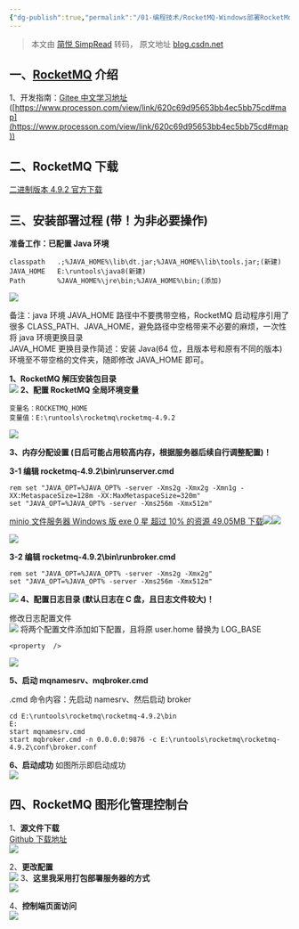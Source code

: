 ```yaml
---
{"dg-publish":true,"permalink":"/01-编程技术/RocketMQ-Windows部署RocketMq/","dgPassFrontmatter":true,"updated":"2023-11-09T17:11:34.000+08:00"}
---
```


> 本文由 [简悦 SimpRead](http://ksria.com/simpread/) 转码， 原文地址 [blog.csdn.net](https://blog.csdn.net/qq_45872465/article/details/122961677?spm=1001.2014.3001.5502)



## 一、[RocketMQ](https://so.csdn.net/so/search?q=RocketMQ&spm=1001.2101.3001.7020) 介绍

1、开发指南：[Gitee 中文学习地址](https://gitee.com/apache/rocketmq/tree/master/docs/cn#/apache/rocketmq/blob/master/docs/cn/best_practice.md) ([https://www.processon.com/view/link/620c69d95653bb4ec5bb75cd#map](https://www.processon.com/view/link/620c69d95653bb4ec5bb75cd#map))


## 二、RocketMQ 下载

[二进制版本 4.9.2 官方下载](https://www.apache.org/dyn/closer.cgi?path=rocketmq/4.9.2/rocketmq-all-4.9.2-bin-release.zip)


## 三、安装部署过程 (带！为非必要操作)

**准备工作：已配置 Java 环境**

```
classpath	.;%JAVA_HOME%\lib\dt.jar;%JAVA_HOME%\lib\tools.jar;(新建)
JAVA_HOME	E:\runtools\java8(新建)
Path		%JAVA_HOME%\jre\bin;%JAVA_HOME%\bin;(添加)
```

![](https://img-blog.csdnimg.cn/f8e215d0421b4bf180eed95054c5365f.png?x-oss-process=image/watermark,type_d3F5LXplbmhlaQ,shadow_50,text_Q1NETiBA5a2m5LiN5Lya55qE5bCP5YWt5a2Q,size_11,color_FFFFFF,t_70,g_se,x_16#crop=0&crop=0&crop=1&crop=1&id=PBCrt&originHeight=531&originWidth=455&originalType=binary&ratio=1&rotation=0&showTitle=false&status=done&style=none&title=)

备注：java 环境 JAVA_HOME 路径中不要携带空格，RocketMQ 启动程序引用了很多 CLASS_PATH、JAVA_HOME，避免路径中空格带来不必要的麻烦，一次性将 java 环境更换目录<br />JAVA_HOME 更换目录作简述：安装 Java(64 位，且版本号和原有不同的版本) 环境至不带空格的文件夹，随即修改 JAVA_HOME 即可。

**1、RocketMQ 解压安装包目录**  
![](https://img-blog.csdnimg.cn/5a97042affa84fd09561864b9827d120.png?x-oss-process=image/watermark,type_d3F5LXplbmhlaQ,shadow_50,text_Q1NETiBA5a2m5LiN5Lya55qE5bCP5YWt5a2Q,size_14,color_FFFFFF,t_70,g_se,x_16#crop=0&crop=0&crop=1&crop=1&id=d9Byr&originHeight=294&originWidth=576&originalType=binary&ratio=1&rotation=0&showTitle=false&status=done&style=none&title=)
**2、配置 RocketMQ 全局环境变量**

```
变量名：ROCKETMQ_HOME
变量值：E:\runtools\rocketmq\rocketmq-4.9.2
```

![](https://img-blog.csdnimg.cn/5ca4908c571944abb1fb974ed88f9a99.png?x-oss-process=image/watermark,type_d3F5LXplbmhlaQ,shadow_50,text_Q1NETiBA5a2m5LiN5Lya55qE5bCP5YWt5a2Q,size_20,color_FFFFFF,t_70,g_se,x_16#crop=0&crop=0&crop=1&crop=1&id=U8kdY&originHeight=671&originWidth=1380&originalType=binary&ratio=1&rotation=0&showTitle=false&status=done&style=none&title=)

**3、内存分配设置 (日后可能占用较高内存，根据服务器后续自行调整配置)！**

**3-1 编辑 rocketmq-4.9.2\bin\runserver.cmd**

```
rem set "JAVA_OPT=%JAVA_OPT% -server -Xms2g -Xmx2g -Xmn1g -XX:MetaspaceSize=128m -XX:MaxMetaspaceSize=320m"
set "JAVA_OPT=%JAVA_OPT% -server -Xms256m -Xmx512m"
```

[minio 文件服务器 Windows 版 exe  0 星 超过 10% 的资源 49.05MB  下载](https://download.csdn.net/download/kaka_qwerty/12832725)![](https://csdnimg.cn/release/blogv2/dist/components/img/star.png#crop=0&crop=0&crop=1&crop=1&id=XDoLY&originHeight=26&originWidth=26&originalType=binary&ratio=1&rotation=0&showTitle=false&status=done&style=none&title=)![](https://csdnimg.cn/release/blogv2/dist/components/img/arrowDownWhite.png#crop=0&crop=0&crop=1&crop=1&id=fijTi&originHeight=32&originWidth=32&originalType=binary&ratio=1&rotation=0&showTitle=false&status=done&style=none&title=)

![](https://img-blog.csdnimg.cn/3684935a3c3943cb85106db2f92d0f87.png?x-oss-process=image/watermark,type_d3F5LXplbmhlaQ,shadow_50,text_Q1NETiBA5a2m5LiN5Lya55qE5bCP5YWt5a2Q,size_20,color_FFFFFF,t_70,g_se,x_16#crop=0&crop=0&crop=1&crop=1&id=Lj3Dk&originHeight=619&originWidth=1642&originalType=binary&ratio=1&rotation=0&showTitle=false&status=done&style=none&title=)

**3-2 编辑 rocketmq-4.9.2\bin\runbroker.cmd**  

```
rem set "JAVA_OPT=%JAVA_OPT% -server -Xms2g -Xmx2g"
set "JAVA_OPT=%JAVA_OPT% -server -Xms256m -Xmx512m"
```

![](https://img-blog.csdnimg.cn/5e2fd08aff9a45a7a9bb96c1dd13b0b2.png?x-oss-process=image/watermark,type_d3F5LXplbmhlaQ,shadow_50,text_Q1NETiBA5a2m5LiN5Lya55qE5bCP5YWt5a2Q,size_20,color_FFFFFF,t_70,g_se,x_16#crop=0&crop=0&crop=1&crop=1&id=ksbu4&originHeight=491&originWidth=1282&originalType=binary&ratio=1&rotation=0&showTitle=false&status=done&style=none&title=)
**4、配置日志目录 (默认日志在 C 盘，且日志文件较大)！**

修改日志配置文件  
![](https://img-blog.csdnimg.cn/264bb60589154ed898a00a6522ebd9c4.png?x-oss-process=image/watermark,type_d3F5LXplbmhlaQ,shadow_50,text_Q1NETiBA5a2m5LiN5Lya55qE5bCP5YWt5a2Q,size_18,color_FFFFFF,t_70,g_se,x_16#crop=0&crop=0&crop=1&crop=1&id=Ih0cD&originHeight=419&originWidth=742&originalType=binary&ratio=1&rotation=0&showTitle=false&status=done&style=none&title=)
将两个配置文件添加如下配置，且将原 user.home 替换为 LOG_BASE
```
<property  />
```

![](https://img-blog.csdnimg.cn/fc5afdf8442d4a0687f3d250374438fc.png?x-oss-process=image/watermark,type_d3F5LXplbmhlaQ,shadow_50,text_Q1NETiBA5a2m5LiN5Lya55qE5bCP5YWt5a2Q,size_20,color_FFFFFF,t_70,g_se,x_16#crop=0&crop=0&crop=1&crop=1&id=NjB3P&originHeight=613&originWidth=1219&originalType=binary&ratio=1&rotation=0&showTitle=false&status=done&style=none&title=)

**5、启动 mqnamesrv、mqbroker.cmd**  

.cmd 命令内容：先启动 namesrv、然后启动 broker  
```
cd E:\runtools\rocketmq\rocketmq-4.9.2\bin
E:
start mqnamesrv.cmd
start mqbroker.cmd -n 0.0.0.0:9876 -c E:\runtools\rocketmq\rocketmq-4.9.2\conf\broker.conf
```

**6、启动成功**
如图所示即启动成功  
![](https://img-blog.csdnimg.cn/91c9f0cae9d44dc587f9f4b8ab511f5f.png?x-oss-process=image/watermark,type_d3F5LXplbmhlaQ,shadow_50,text_Q1NETiBA5a2m5LiN5Lya55qE5bCP5YWt5a2Q,size_20,color_FFFFFF,t_70,g_se,x_16#crop=0&crop=0&crop=1&crop=1&id=k2kLg&originHeight=453&originWidth=1376&originalType=binary&ratio=1&rotation=0&showTitle=false&status=done&style=none&title=)


## 四、RocketMQ 图形化管理控制台

1、**源文件下载**  
[Github 下载地址](https://github.com/apache/rocketmq-externals)  
![](https://img-blog.csdnimg.cn/cf6a6bbf388e48e1a99665827a075cde.png?x-oss-process=image/watermark,type_d3F5LXplbmhlaQ,shadow_50,text_Q1NETiBA5a2m5LiN5Lya55qE5bCP5YWt5a2Q,size_14,color_FFFFFF,t_70,g_se,x_16#crop=0&crop=0&crop=1&crop=1&id=S8KJy&originHeight=650&originWidth=603&originalType=binary&ratio=1&rotation=0&showTitle=false&status=done&style=none&title=)

2、**更改配置**  
![](https://img-blog.csdnimg.cn/1c4e8ac2525c4d7eac9f4492b802589f.png?x-oss-process=image/watermark,type_d3F5LXplbmhlaQ,shadow_50,text_Q1NETiBA5a2m5LiN5Lya55qE5bCP5YWt5a2Q,size_20,color_FFFFFF,t_70,g_se,x_16#crop=0&crop=0&crop=1&crop=1&id=eC7TV&originHeight=692&originWidth=1013&originalType=binary&ratio=1&rotation=0&showTitle=false&status=done&style=none&title=)
3、**这里我采用打包部署服务器的方式**  
![](https://img-blog.csdnimg.cn/00f24a4099044859b038757265fe7249.png?x-oss-process=image/watermark,type_d3F5LXplbmhlaQ,shadow_50,text_Q1NETiBA5a2m5LiN5Lya55qE5bCP5YWt5a2Q,size_8,color_FFFFFF,t_70,g_se,x_16#crop=0&crop=0&crop=1&crop=1&id=wExoI&originHeight=361&originWidth=339&originalType=binary&ratio=1&rotation=0&showTitle=false&status=done&style=none&title=)

4、**控制端页面访问**  
![](https://img-blog.csdnimg.cn/2a543969b40d48468d706d35fa2f28ca.png?x-oss-process=image/watermark,type_d3F5LXplbmhlaQ,shadow_50,text_Q1NETiBA5a2m5LiN5Lya55qE5bCP5YWt5a2Q,size_20,color_FFFFFF,t_70,g_se,x_16#crop=0&crop=0&crop=1&crop=1&id=lbRyR&originHeight=665&originWidth=1692&originalType=binary&ratio=1&rotation=0&showTitle=false&status=done&style=none&title=)
